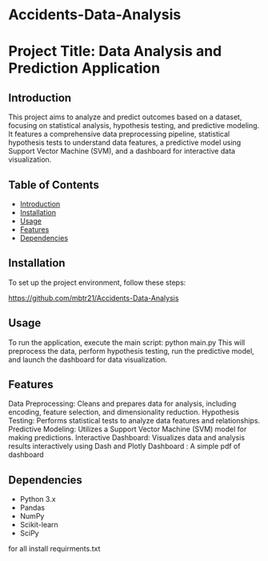 # Accidents-Data-Analysis
# Project Title: Data Analysis and Prediction Application

## Introduction

This project aims to analyze and predict outcomes based on a dataset, focusing on statistical analysis, hypothesis testing, and predictive modeling. It features a comprehensive data preprocessing pipeline, statistical hypothesis tests to understand data features, a predictive model using Support Vector Machine (SVM), and a dashboard for interactive data visualization.

## Table of Contents

- [Introduction](#introduction)
- [Installation](#installation)
- [Usage](#usage)
- [Features](#features)
- [Dependencies](#dependencies)



## Installation

To set up the project environment, follow these steps:

https://github.com/mbtr21/Accidents-Data-Analysis

## Usage
To run the application, execute the main script:
python main.py
This will preprocess the data, perform hypothesis testing, run the predictive model, and launch the dashboard for data visualization.
## Features
Data Preprocessing: Cleans and prepares data for analysis, including encoding, feature selection, and dimensionality reduction.
Hypothesis Testing: Performs statistical tests to analyze data features and relationships.
Predictive Modeling: Utilizes a Support Vector Machine (SVM) model for making predictions.
Interactive Dashboard: Visualizes data and analysis results interactively using Dash and Plotly
Dashboard : A simple pdf of dashboard 

## Dependencies
- Python 3.x
- Pandas
- NumPy
- Scikit-learn
- SciPy

for all install 
requirments.txt